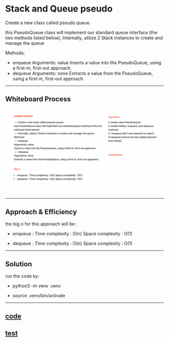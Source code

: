 # Stack and Queue pseudo

Create a new class called pseudo queue.

this PseudoQueue class will implement our standard queue interface (the two methods listed below),
Internally, utilize 2 Stack instances to create and manage the queue

Methods:

- enqueue
Arguments: value
Inserts a value into the PseudoQueue, using a first-in, first-out approach.
- dequeue
Arguments: none
Extracts a value from the PseudoQueue, using a first-in, first-out approach.

---

## Whiteboard Process

![Whiteboard](./PseudoQueue.png)

---

## Approach & Efficiency

the big o for this approach will be :

- enqueue : Time complexity : O(n) Space complexity : O(1)

- dequeue : Time complexity : O(n) Space complexity : O(1)

---

## Solution

run the code by:

- python3 -m venv .venv

- source .venv/bin/activate


---

## [code](./stack_and_queue.py)

## [test](./tests/test_stack_qu_pseudo.py)

